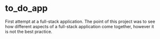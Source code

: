 # to_do_app
First attempt at a full-stack application. The point of this project was to see how different aspects of a full-stack application come together, however it is not the best practice.
